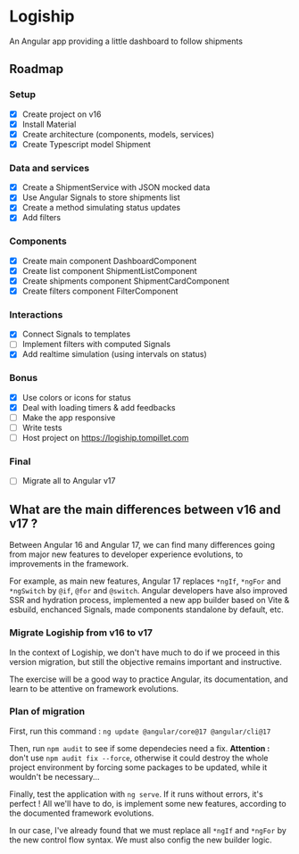 # Logiship

An Angular app providing a little dashboard to follow shipments

## Roadmap

### Setup

- [x] Create project on v16
- [x] Install Material
- [x] Create architecture (components, models, services)
- [x] Create Typescript model Shipment

### Data and services

- [x] Create a ShipmentService with JSON mocked data
- [x] Use Angular Signals to store shipments list
- [x] Create a method simulating status updates
- [x] Add filters

### Components

- [x] Create main component DashboardComponent
- [x] Create list component ShipmentListComponent
- [x] Create shipments component ShipmentCardComponent
- [x] Create filters component FilterComponent

### Interactions

- [x] Connect Signals to templates
- [ ] Implement filters with computed Signals
- [x] Add realtime simulation (using intervals on status)

### Bonus

- [x] Use colors or icons for status
- [x] Deal with loading timers & add feedbacks
- [ ] Make the app responsive
- [ ] Write tests
- [ ] Host project on https://logiship.tompillet.com

### Final

- [ ] Migrate all to Angular v17

## What are the main differences between v16 and v17 ?

Between Angular 16 and Angular 17, we can find many differences going from major new features to developer experience evolutions, to improvements in the framework.

For example, as main new features, Angular 17 replaces `*ngIf`, `*ngFor` and `*ngSwitch` by `@if`, `@for` and `@switch`. Angular developers have also improved SSR and hydration process, implemented a new app builder based on Vite & esbuild, enchanced Signals, made components standalone by default, etc.

### Migrate Logiship from v16 to v17

In the context of Logiship, we don't have much to do if we proceed in this version migration, but still the objective remains important and instructive.

The exercise will be a good way to practice Angular, its documentation, and learn to be attentive on framework evolutions.

### Plan of migration

First, run this command : `ng update @angular/core@17 @angular/cli@17`

Then, run `npm audit` to see if some dependecies need a fix. **Attention :** don't use `npm audit fix --force`, otherwise it could destroy the whole project environment by forcing some packages to be updated, while it wouldn't be necessary...

Finally, test the application with `ng serve`. If it runs without errors, it's perfect !
All we'll have to do, is implement some new features, according to the documented framework evolutions.

In our case, I've already found that we must replace all `*ngIf` and `*ngFor` by the new control flow syntax.
We must also config the new builder logic.
